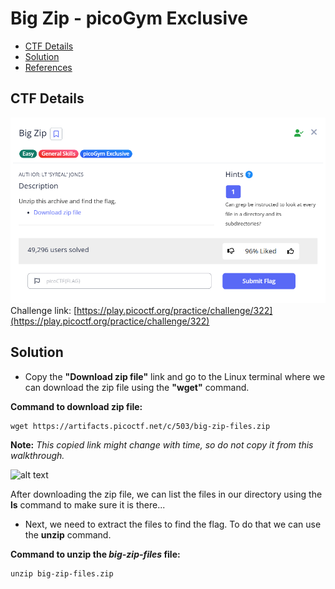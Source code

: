 # Big Zip - picoGym Exclusive

- [CTF Details](#ctf-details)
- [Solution](#solution)
- [References](#references)

## CTF Details
![Image Alt](https://github.com/DareDevil7095/picoCTF-Walkthroughs/blob/main/General_Skills/picoGym_Exclusive/Screenshots/Big_Zip_CTF.png?raw=true)
Challenge link: [https://play.picoctf.org/practice/challenge/322](https://play.picoctf.org/practice/challenge/322)

## Solution

- Copy the <b>"Download zip file"</b> link and go to the Linux terminal where we can download the zip file using the <b>"wget"</b> command.

<b>Command to download zip file:</b>

```
wget https://artifacts.picoctf.net/c/503/big-zip-files.zip
```
<b>Note:</b> <i>This copied link might change with time, so do not copy it from this walkthrough.</i>

![alt text](Big_Zip_wget.png)

After downloading the zip file, we can list the files in our directory using the <b>ls</b> command to make sure it is there...

- Next, we need to extract the files to find the flag. To do that we can use the <b>unzip</b> command.

<b>Command to unzip the <i>big-zip-files</i> file:</b>
```
unzip big-zip-files.zip 
```
